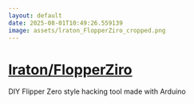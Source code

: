 ```yaml
---
layout: default
date: 2025-08-01T10:49:26.559139
image: assets/lraton_FlopperZiro_cropped.png
---
```


# [lraton/FlopperZiro](https://github.com/lraton/FlopperZiro)

DIY Flipper Zero style hacking tool made with Arduino
